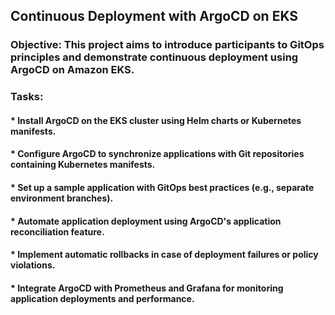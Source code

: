 ## Continuous Deployment with ArgoCD on EKS

### Objective: This project aims to introduce participants to GitOps principles and demonstrate continuous deployment using ArgoCD on Amazon EKS.

### Tasks:

#### * Install ArgoCD on the EKS cluster using Helm charts or Kubernetes manifests.
#### * Configure ArgoCD to synchronize applications with Git repositories containing Kubernetes manifests.
#### * Set up a sample application with GitOps best practices (e.g., separate environment branches).
#### * Automate application deployment using ArgoCD's application reconciliation feature.
#### * Implement automatic rollbacks in case of deployment failures or policy violations.
#### * Integrate ArgoCD with Prometheus and Grafana for monitoring application deployments and performance.

